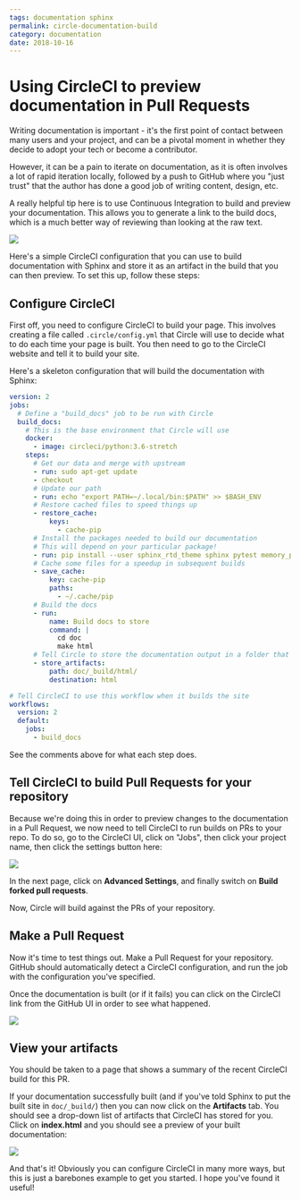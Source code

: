 ```yaml
---
tags: documentation sphinx
permalink: circle-documentation-build
category: documentation
date: 2018-10-16
---
```


# Using CircleCI to preview documentation in Pull Requests

Writing documentation is important - it's the first point of contact between many users and your
project, and can be a pivotal moment in whether they decide to adopt your tech or become a contributor.

However, it can be a pain to iterate on documentation, as it is often involves a lot of rapid iteration
locally, followed by a push to GitHub where you "just trust" that the author has done a good job of
writing content, design, etc.

A really helpful tip here is to use Continuous Integration to build and preview your documentation. This
allows you to generate a link to the build docs, which is a much better way of reviewing than looking at
the raw text.


![](/images/2018/sphinx-circle-logos.png)

Here's a simple CircleCI configuration that you can use to build documentation with Sphinx and store it
as an artifact in the build that you can then preview. To set this up, follow these steps:

## Configure CircleCI

First off, you need to configure CircleCI to build your page. This involves creating a file called `.circle/config.yml`
that Circle will use to decide what to do each time your page is built. You then need to go to the CircleCI
website and tell it to build your site.

Here's a skeleton configuration that will build the documentation with Sphinx:

```yaml
version: 2
jobs:
  # Define a "build_docs" job to be run with Circle
  build_docs:
    # This is the base environment that Circle will use
    docker:
      - image: circleci/python:3.6-stretch
    steps:
      # Get our data and merge with upstream
      - run: sudo apt-get update
      - checkout
      # Update our path
      - run: echo "export PATH=~/.local/bin:$PATH" >> $BASH_ENV
      # Restore cached files to speed things up
      - restore_cache:
          keys:
            - cache-pip
      # Install the packages needed to build our documentation
      # This will depend on your particular package!
      - run: pip install --user sphinx_rtd_theme sphinx pytest memory_profiler recommonmark sphinx_copybutton jupyterhub
      # Cache some files for a speedup in subsequent builds
      - save_cache:
          key: cache-pip
          paths:
            - ~/.cache/pip
      # Build the docs
      - run:
          name: Build docs to store
          command: |
            cd doc
            make html
      # Tell Circle to store the documentation output in a folder that we can access later
      - store_artifacts:
          path: doc/_build/html/
          destination: html

# Tell CircleCI to use this workflow when it builds the site
workflows:
  version: 2
  default:
    jobs:
      - build_docs
```

See the comments above for what each step does.

## Tell CircleCI to build Pull Requests for your repository

Because we're doing this in order to preview changes to the documentation in a Pull Request,
we now need to tell CircleCI to run builds on PRs to your repo. To do so, go to the CircleCI UI, click on "Jobs", then click
your project name, then click the settings button here:

![](/images/2018/sphinx-circle-settings.png)

In the next page, click on **Advanced Settings**, and finally switch on **Build forked pull requests**.

Now, Circle will build against the PRs of your repository.

## Make a Pull Request

Now it's time to test things out. Make a Pull Request for your repository. GitHub should automatically
detect a CircleCI configuration, and run the job with the configuration you've specified.

Once the documentation is built (or if it fails) you can click on the CircleCI link from the GitHub UI
in order to see what happened.

![](/images/2018/sphinx-circle-github-pr.png)

## View your artifacts

You should be taken to a page that shows a summary of the recent CircleCI build for this PR.

If your documentation successfully built (and if you've told Sphinx to put the built site in `doc/_build/`) then
you can now click on the **Artifacts** tab. You should see a drop-down list of artifacts that CircleCI has
stored for you. Click on **index.html** and you should see a preview of your built documentation:

![](/images/2018/sphinx-circle-artifacts.png)

And that's it! Obviously you can configure CircleCI in many more ways, but this is just a barebones example
to get you started. I hope you've found it useful!
